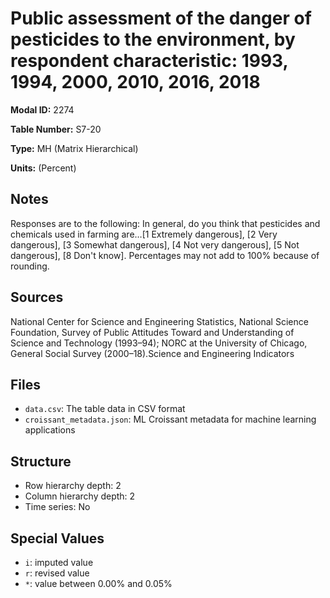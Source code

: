 # Public assessment of the danger of pesticides to the environment, by respondent characteristic: 1993, 1994, 2000, 2010, 2016, 2018

**Modal ID:** 2274

**Table Number:** S7-20

**Type:** MH (Matrix Hierarchical)

**Units:** (Percent)

## Notes

Responses are to the following: In general, do you think that pesticides and chemicals used in farming are…[1 Extremely dangerous], [2 Very dangerous], [3 Somewhat dangerous], [4 Not very dangerous], [5 Not dangerous], [8 Don't know]. Percentages may not add to 100% because of rounding.

## Sources

National Center for Science and Engineering Statistics, National Science Foundation, Survey of Public Attitudes Toward and Understanding of Science and Technology (1993–94); NORC at the University of Chicago, General Social Survey (2000–18).Science and Engineering Indicators

## Files

- `data.csv`: The table data in CSV format
- `croissant_metadata.json`: ML Croissant metadata for machine learning applications

## Structure

- Row hierarchy depth: 2
- Column hierarchy depth: 2
- Time series: No

## Special Values

- `i`: imputed value
- `r`: revised value
- `*`: value between 0.00% and 0.05%
